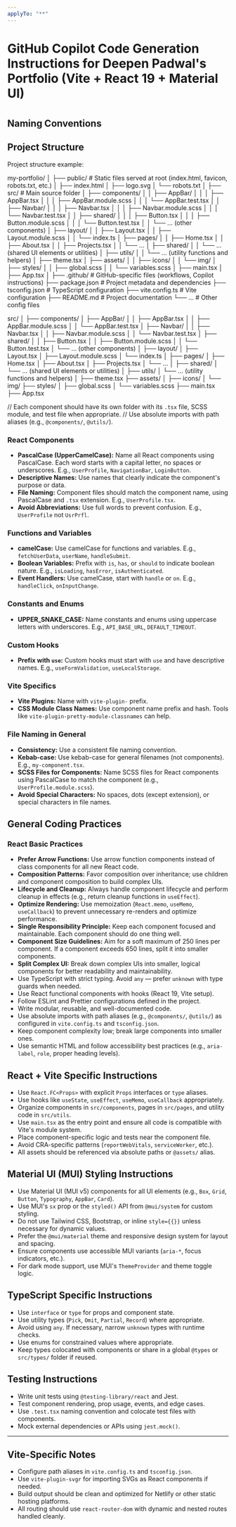 ```yaml
---
applyTo: "**"
---
```


# GitHub Copilot Code Generation Instructions for Deepen Padwal's Portfolio (Vite + React 19 + Material UI)
#
## Naming Conventions

## Project Structure



Project structure example:

my-portfolio/
│
├── public/                  # Static files served at root (index.html, favicon, robots.txt, etc.)
│   ├── index.html
│   ├── logo.svg
│   └── robots.txt
│
├── src/                     # Main source folder
│   ├── components/
│   │   ├── AppBar/
│   │   │   ├── AppBar.tsx
│   │   │   ├── AppBar.module.scss
│   │   │   └── AppBar.test.tsx
│   │   ├── Navbar/
│   │   │   ├── Navbar.tsx
│   │   │   ├── Navbar.module.scss
│   │   │   └── Navbar.test.tsx
│   │   ├── shared/
│   │   │   ├── Button.tsx
│   │   │   ├── Button.module.scss
│   │   │   └── Button.test.tsx
│   │   └── ... (other components)
│   ├── layout/
│   │   ├── Layout.tsx
│   │   ├── Layout.module.scss
│   │   └── index.ts
│   ├── pages/
│   │   ├── Home.tsx
│   │   ├── About.tsx
│   │   ├── Projects.tsx
│   │   └── ...
│   ├── shared/
│   │   └── ... (shared UI elements or utilities)
│   ├── utils/
│   │   └── ... (utility functions and helpers)
│   ├── theme.tsx
│   ├── assets/
│   │   ├── icons/
│   │   └── img/
│   ├── styles/
│   │   ├── global.scss
│   │   └── variables.scss
│   ├── main.tsx
│   ├── App.tsx
│
├── .github/                 # GitHub-specific files (workflows, Copilot instructions)
├── package.json             # Project metadata and dependencies
├── tsconfig.json            # TypeScript configuration
├── vite.config.ts           # Vite configuration
├── README.md                # Project documentation
└── ...                      # Other config files


src/
│
├── components/
│   ├── AppBar/
│   │   ├── AppBar.tsx
│   │   ├── AppBar.module.scss
│   │   └── AppBar.test.tsx
│   ├── Navbar/
│   │   ├── Navbar.tsx
│   │   ├── Navbar.module.scss
│   │   └── Navbar.test.tsx
│   ├── shared/
│   │   ├── Button.tsx
│   │   ├── Button.module.scss
│   │   └── Button.test.tsx
│   └── ... (other components)
│
├── layout/
│   ├── Layout.tsx
│   ├── Layout.module.scss
│   └── index.ts
│
├── pages/
│   ├── Home.tsx
│   ├── About.tsx
│   ├── Projects.tsx
│   └── ...
│
├── shared/
│   └── ... (shared UI elements or utilities)
│
├── utils/
│   └── ... (utility functions and helpers)
│
├── theme.tsx
├── assets/
│   ├── icons/
│   └── img/
├── styles/
│   ├── global.scss
│   └── variables.scss
├── main.tsx
├── App.tsx

// Each component should have its own folder with its `.tsx` file, SCSS module, and test file when appropriate.
// Use absolute imports with path aliases (e.g., `@components/`, `@utils/`).

### React Components
- **PascalCase (UpperCamelCase):** Name all React components using PascalCase. Each word starts with a capital letter, no spaces or underscores. E.g., `UserProfile`, `NavigationBar`, `LoginButton`.
- **Descriptive Names:** Use names that clearly indicate the component's purpose or data.
- **File Naming:** Component files should match the component name, using PascalCase and `.tsx` extension. E.g., `UserProfile.tsx`.
- **Avoid Abbreviations:** Use full words to prevent confusion. E.g., `UserProfile` not `UsrPrfl`.

### Functions and Variables
- **camelCase:** Use camelCase for functions and variables. E.g., `fetchUserData`, `userName`, `handleSubmit`.
- **Boolean Variables:** Prefix with `is`, `has`, or `should` to indicate boolean nature. E.g., `isLoading`, `hasError`, `isAuthenticated`.
- **Event Handlers:** Use camelCase, start with `handle` or `on`. E.g., `handleClick`, `onInputChange`.

### Constants and Enums
- **UPPER_SNAKE_CASE:** Name constants and enums using uppercase letters with underscores. E.g., `API_BASE_URL`, `DEFAULT_TIMEOUT`.

### Custom Hooks
- **Prefix with `use`:** Custom hooks must start with `use` and have descriptive names. E.g., `useFormValidation`, `useLocalStorage`.

### Vite Specifics
- **Vite Plugins:** Name with `vite-plugin-` prefix.
- **CSS Module Class Names:** Use component name prefix and hash. Tools like `vite-plugin-pretty-module-classnames` can help.

### File Naming in General
- **Consistency:** Use a consistent file naming convention.
- **Kebab-case:** Use kebab-case for general filenames (not components). E.g., `my-component.tsx`.
- **SCSS Files for Components:** Name SCSS files for React components using PascalCase to match the component (e.g., `UserProfile.module.scss`).
- **Avoid Special Characters:** No spaces, dots (except extension), or special characters in file names.

## General Coding Practices

### React Basic Practices
- **Prefer Arrow Functions:** Use arrow function components instead of class components for all new React code.
- **Composition Patterns:** Favor composition over inheritance; use children and component composition to build complex UIs.
- **Lifecycle and Cleanup:** Always handle component lifecycle and perform cleanup in effects (e.g., return cleanup functions in `useEffect`).
- **Optimize Rendering:** Use memoization (`React.memo`, `useMemo`, `useCallback`) to prevent unnecessary re-renders and optimize performance.
- **Single Responsibility Principle:** Keep each component focused and maintainable. Each component should do one thing well.
- **Component Size Guidelines:** Aim for a soft maximum of 250 lines per component. If a component exceeds 650 lines, split it into smaller components.
- **Split Complex UI:** Break down complex UIs into smaller, logical components for better readability and maintainability.
- Use TypeScript with strict typing. Avoid `any` — prefer `unknown` with type guards when needed.
- Use React functional components with hooks (React 19, Vite setup).
- Follow ESLint and Prettier configurations defined in the project.
- Write modular, reusable, and well-documented code.
- Use absolute imports with path aliases (e.g., `@components/`, `@utils/`) as configured in `vite.config.ts` and `tsconfig.json`.
- Keep component complexity low; break large components into smaller ones.
- Use semantic HTML and follow accessibility best practices (e.g., `aria-label`, `role`, proper heading levels).

## React + Vite Specific Instructions
- Use `React.FC<Props>` with explicit `Props` interfaces or `type` aliases.
- Use hooks like `useState`, `useEffect`, `useMemo`, `useCallback` appropriately.
- Organize components in `src/components`, pages in `src/pages`, and utility code in `src/utils`.
- Use `main.tsx` as the entry point and ensure all code is compatible with Vite's module system.
- Place component-specific logic and tests near the component file.
- Avoid CRA-specific patterns (`reportWebVitals`, `serviceWorker`, etc.).
- All assets should be referenced via absolute paths or `@assets/` alias.

## Material UI (MUI) Styling Instructions
- Use Material UI (MUI v5) components for all UI elements (e.g., `Box`, `Grid`, `Button`, `Typography`, `AppBar`, `Card`).
- Use MUI's `sx` prop or the `styled()` API from `@mui/system` for custom styling.
- Do not use Tailwind CSS, Bootstrap, or inline `style={{}}` unless necessary for dynamic values.
- Prefer the `@mui/material` theme and responsive design system for layout and spacing.
- Ensure components use accessible MUI variants (`aria-*`, focus indicators, etc.).
- For dark mode support, use MUI's `ThemeProvider` and theme toggle logic.

## TypeScript Specific Instructions
- Use `interface` or `type` for props and component state.
- Use utility types (`Pick`, `Omit`, `Partial`, `Record`) where appropriate.
- Avoid using `any`. If necessary, narrow `unknown` types with runtime checks.
- Use enums for constrained values where appropriate.
- Keep types colocated with components or share in a global `@types` or `src/types/` folder if reused.

## Testing Instructions
- Write unit tests using `@testing-library/react` and Jest.
- Test component rendering, prop usage, events, and edge cases.
- Use `.test.tsx` naming convention and colocate test files with components.
- Mock external dependencies or APIs using `jest.mock()`.

---

## Vite-Specific Notes
- Configure path aliases in `vite.config.ts` and `tsconfig.json`.
- Use `vite-plugin-svgr` for importing SVGs as React components if needed.
- Build output should be clean and optimized for Netlify or other static hosting platforms.
- All routing should use `react-router-dom` with dynamic and nested routes handled cleanly.
